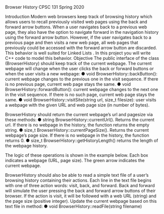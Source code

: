 Browser History
CPSC 131 Spring 2020
 
Introduction
Modern web browsers keep track of browsing history which allows users to recall previously visited web pages using the back and forward arrow buttons. When a user navigates back to a previous web page, they also have the option to navigate forward in the navigation history using the forward arrow button. However, if the user navigates back to a previous page and then visits a new web page, all web pages that previously could be accessed with the forward arrow button are discarded. This behavior is well suited for Linked Lists . In this project you will write C++ code to model this behavior.
Objective
The public interface of the class (BrowserHistory) should keep track of the current webpage. The current webpage will change when the user clicks the back or forward buttons or when the user visits a new webpage:
●	void BrowserHistory::backButton(): current webpage changes to the previous one in the visit sequence. If there is no previous page, current web page stays the same.
●	void BrowserHistory::forwardButton(): current webpage changes to the next one in the visit sequence. If there is no such page, current web page stays the same.
●	void BrowserHistory::visitSite(string url, size_t filesize): user visits a webpage with the given URL and web page size (in number of bytes).

BrowserHistory should return the current webpage’s url and pagesize via these methods:
●	string BrowserHistory::currentUrl(). Returns the current url. If there is no webpage in the history, the function returns the empty string.
●	size_t BrowserHistory::currentPageSize(). Returns the current webpage’s page size. If there is no webpage in the history, the function returns 0.
●	size_t BrowserHistory::getHistoryLength() returns the length of the webpage history.

The logic of these operations is shown in the example below. Each box indicates a webpage (URL, page size). The green arrow indicates the current webpage.
 


BrowserHistory should also be able to read a simple text file of a user’s browsing history containing their actions. Each line in the text file begins with one of three action words: visit, back, and forward. Back and forward will simulate the user pressing the back and forward arrow buttons of their browser. If the action is visit, it will be followed with a web URL (string) and the page size (positive integer). Update the current webpage based on this text file in method:
●	void BrowserHistory::readFile(string filename)
